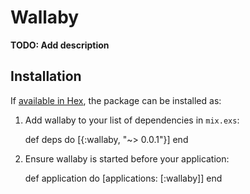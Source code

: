 # Wallaby

**TODO: Add description**

## Installation

If [available in Hex](https://hex.pm/docs/publish), the package can be installed as:

  1. Add wallaby to your list of dependencies in `mix.exs`:

        def deps do
          [{:wallaby, "~> 0.0.1"}]
        end

  2. Ensure wallaby is started before your application:

        def application do
          [applications: [:wallaby]]
        end

